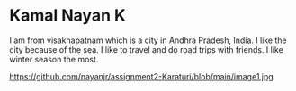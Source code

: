 # Kamal Nayan K
I am from visakhapatnam which is a city in Andhra Pradesh, India. I like the city because of the sea. I like to travel and do road trips with friends. I like winter season the most.


https://github.com/nayanjr/assignment2-Karaturi/blob/main/image1.jpg